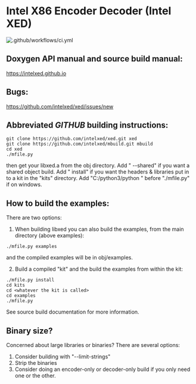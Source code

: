# Intel X86 Encoder Decoder  (Intel XED)

![.github/workflows/ci.yml](https://github.com/intelxed/xed/workflows/.github/workflows/ci.yml/badge.svg)

## Doxygen API manual and source build manual:

https://intelxed.github.io

## Bugs:

https://github.com/intelxed/xed/issues/new
       

## Abbreviated *GITHUB* building instructions:

```shell
git clone https://github.com/intelxed/xed.git xed
git clone https://github.com/intelxed/mbuild.git mbuild
cd xed
./mfile.py
```

then get your libxed.a from the obj directory.
Add " --shared" if you want a shared object build.
Add " install" if you want the headers & libraries put in to a kit in the "kits" directory.
Add "C:/python3/python " before "./mfile.py" if on windows.

## How to build the examples:

There are two options:

1) When building libxed you can also build the examples, from the main directory (above examples):

```shell
./mfile.py examples
```

and the compiled examples will be in obj/examples.
    
2) Build a compiled "kit" and the build the examples from within the kit:

```shell
./mfile.py install
cd kits
cd <whatever the kit is called>
cd examples
./mfile.py
```
    

See source build documentation for more information.

## Binary size?

Concerned about large libraries or binaries? There are several options:
 
1. Consider building with "--limit-strings"
2. Strip the binaries
3. Consider doing an encoder-only or decoder-only build if you only need one or the other.

